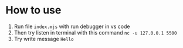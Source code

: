 # How to use

1. Run file `index.mjs` with run debugger in vs code
2. Then try listen in terminal with this command `nc -u 127.0.0.1 5500`
3. Try write message `Hello`